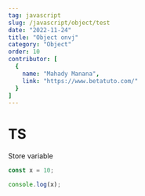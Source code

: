 ```yaml
---
tag: javascript
slug: /javascript/object/test
date: "2022-11-24"
title: "Object onvj"
category: "Object"
order: 10
contributor: [
  {
    name: "Mahady Manana",
    link: "https://www.betatuto.com/"
  }
]
---
```


# TS

Store variable

```javascript
const x = 10;

console.log(x);
```
